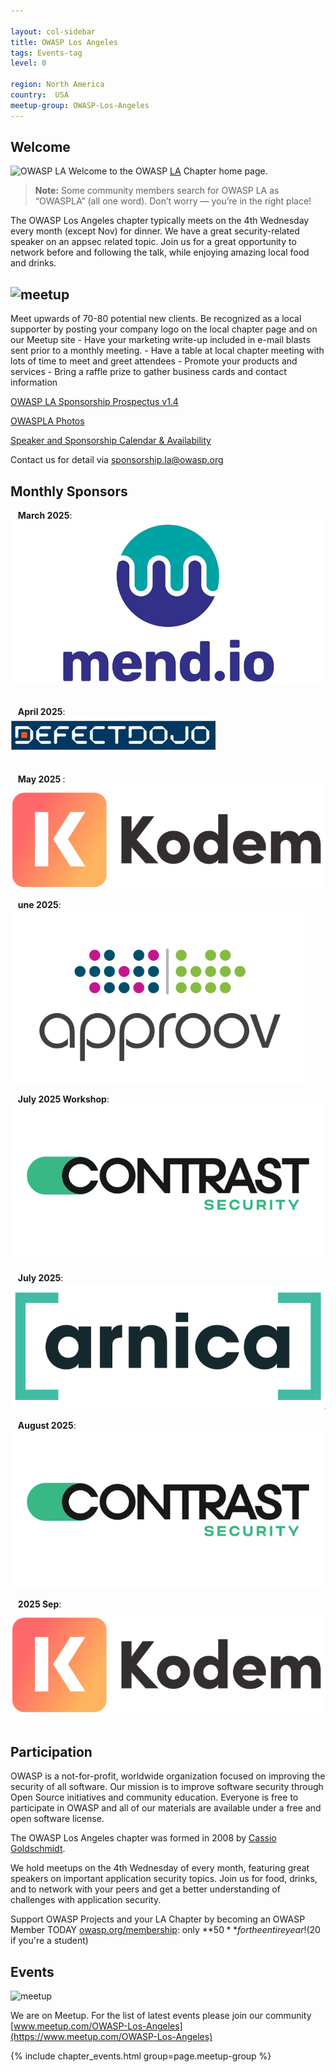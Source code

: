 ```yaml
---

layout: col-sidebar
title: OWASP Los Angeles
tags: Events-tag
level: 0

region: North America
country:  USA
meetup-group: OWASP-Los-Angeles
---
```

## Welcome
![OWASP LA](assets/images/SunsetOWASPLA2020banner1000x200.jpg)
Welcome to the OWASP
[LA](https://en.wikipedia.org/wiki/Los_Angeles) Chapter home page.

> **Note:** Some community members search for OWASP LA as “OWASPLA” (all one word). Don’t worry — you’re in the right place!

<!-- Including "owaspla" here helps search engines recognize it as an alternate spelling of OWASP LA -->

The OWASP Los Angeles chapter typically meets on the 4th Wednesday every month (except Nov) for dinner. We have a great security-related speaker on an appsec related topic. Join us for a great opportunity to network before and following the talk, while enjoying amazing local food and drinks.

## ![meetup](assets/images/BecomeASponsor-241x75.png)

Meet upwards of 70-80 potential new clients. Be recognized as a local supporter by posting your company logo on the local chapter page and on our Meetup site - Have your marketing write-up included in e-mail blasts sent prior to a monthly meeting. - Have a table at local chapter meeting with lots of time to meet and greet attendees - Promote your products and services - Bring a raffle prize to gather business cards and contact information


[OWASP LA Sponsorship Prospectus v1.4](assets/OWASP-LA-Sponsorship-Prospectus-v1.4-2025.pdf)

[OWASPLA Photos](assets/OWASPLA_prez_2025_photos.pdf)

[Speaker and Sponsorship Calendar & Availability](https://docs.google.com/spreadsheets/d/e/2PACX-1vS8IYQkXRLIihDegB7-WHpU4F5mDWqDH8jCWcOEg7Sugb1J9uiXBS0o0Ny4j8_KDwbx6nBaCsNGZbak/pub?gid=1956382240&single=true&output=pdf)

Contact us for detail via [sponsorship.la@owasp.org](mailto:sponsorship.la@owasp.org)

<h2>Monthly Sponsors</h2>

<!-- 2025 Mar -->
&nbsp;&nbsp; <strong>March 2025</strong>:<br>
[![Mend.io](assets/images/mend.png)](https://www.mend.io/)  
<br>

<!-- 2025 Apr -->
&nbsp;&nbsp; <strong>April 2025</strong>:<br>
[![DefectDojo](assets/images/Defectdojo.png)](https://www.defectdojo.org/)  
<br>

<!-- 2025 May -->
&nbsp;&nbsp; <strong>May 2025 </strong>:<br>
[![Kodem](assets/images/Kodem.png)](https://www.kodemsecurity.com/)
<br>

<!-- 2025 Jun -->
&nbsp;&nbsp; <strong>une 2025</strong>:<br>
[![Approov](assets/images/Approov.png)](https://approov.io/)
<br>

<!-- 2025 Jul -->
&nbsp;&nbsp; <strong>July 2025 Workshop</strong>:<br>
[![Contrast Security](assets/images/contrast.png)](https://www.contrastsecurity.com/)

&nbsp;&nbsp; <strong>July 2025</strong>:<br>
 [![Arnica](assets/images/Arnica.png)](https://www.arnica.io/) 
<br>

<!-- 2025 Aug -->
&nbsp;&nbsp; <strong>August 2025</strong>:<br>
[![Contrast Security](assets/images/contrast.png)](https://www.contrastsecurity.com/)
<br>

<!-- 2025 Sep -->
&nbsp;&nbsp; <strong>2025 Sep</strong>:<br>
[![Kodem](assets/images/Kodem.png)](https://www.kodemsecurity.com/)  
<br>

## Participation

OWASP is a not-for-profit, worldwide organization focused on improving the security of all software. Our mission is to improve software security through Open Source initiatives and community education. Everyone is free to participate in OWASP and all of our materials are available under a free and open software license.

The OWASP Los Angeles chapter was formed in 2008 by [Cassio Goldschmidt](https://linkedin.com/in/cassiogoldschmidt).

We hold meetups on the 4th Wednesday of every month, featuring great speakers on important application security topics. Join us for food, drinks, and to network with your peers and get a better understanding of challenges with application security.

Support OWASP Projects and your LA Chapter by becoming an OWASP Member TODAY [owasp.org/membership](https://owasp.org/membership): only **$50** for the entire year! ($20 if you're a student)

## Events
![meetup](assets/images/meetup-logo-160x65.png)

We are on Meetup. For the list of latest events please join our community [www.meetup.com/OWASP-Los-Angeles](https://www.meetup.com/OWASP-Los-Angeles)

{% include chapter_events.html group=page.meetup-group %}






